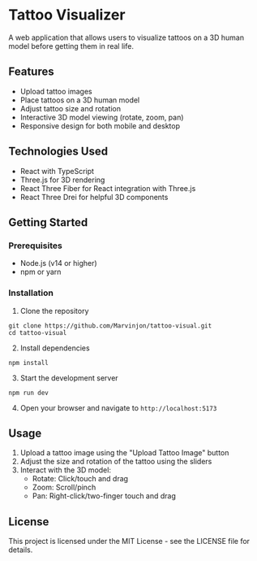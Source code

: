 # Tattoo Visualizer

A web application that allows users to visualize tattoos on a 3D human model before getting them in real life.

## Features

- Upload tattoo images
- Place tattoos on a 3D human model
- Adjust tattoo size and rotation
- Interactive 3D model viewing (rotate, zoom, pan)
- Responsive design for both mobile and desktop

## Technologies Used

- React with TypeScript
- Three.js for 3D rendering
- React Three Fiber for React integration with Three.js
- React Three Drei for helpful 3D components

## Getting Started

### Prerequisites

- Node.js (v14 or higher)
- npm or yarn

### Installation

1. Clone the repository
```
git clone https://github.com/Marvinjon/tattoo-visual.git
cd tattoo-visual
```

2. Install dependencies
```
npm install
```

3. Start the development server
```
npm run dev
```

4. Open your browser and navigate to `http://localhost:5173`

## Usage

1. Upload a tattoo image using the "Upload Tattoo Image" button
2. Adjust the size and rotation of the tattoo using the sliders
3. Interact with the 3D model:
   - Rotate: Click/touch and drag
   - Zoom: Scroll/pinch
   - Pan: Right-click/two-finger touch and drag

## License

This project is licensed under the MIT License - see the LICENSE file for details.

